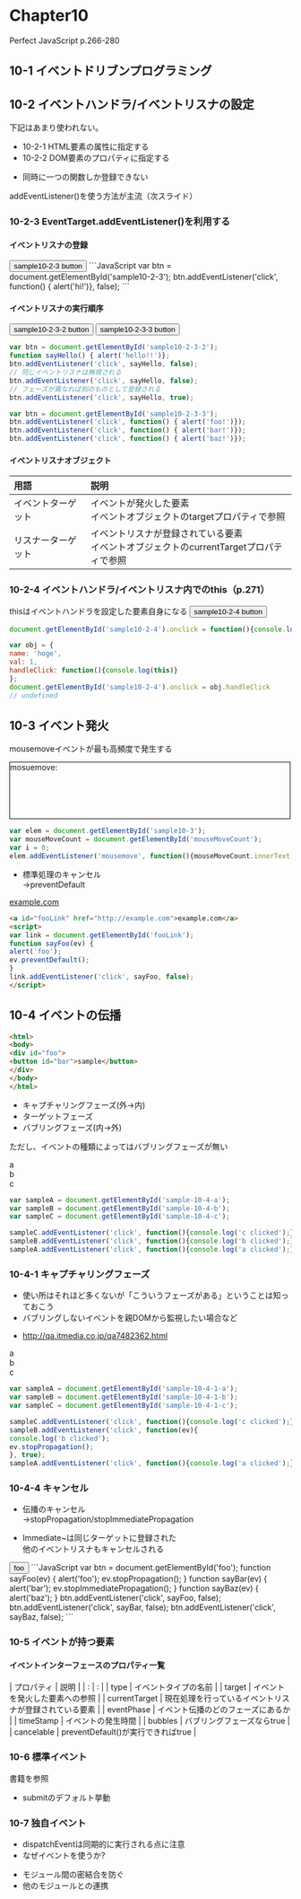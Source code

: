 # Chapter10
Perfect JavaScript p.266-280


## 10-1 イベントドリブンプログラミング


## 10-2 イベントハンドラ/イベントリスナの設定

下記はあまり使われない。
* 10-2-1 HTML要素の属性に指定する
* 10-2-2 DOM要素のプロパティに指定する
- 同時に一つの関数しか登録できない

addEventListener()を使う方法が主流（次スライド）


### 10-2-3 EventTarget.addEventListener()を利用する

#### イベントリスナの登録

<input type="button" id="sample10-2-3" value="sample10-2-3 button"/>
```JavaScript
var btn = document.getElementById('sample10-2-3');
btn.addEventListener('click', function() { alert('hi!')}, false);
```


#### イベントリスナの実行順序
<input type="button" id="sample10-2-3-2" value="sample10-2-3-2 button"/>
<input type="button" id="sample10-2-3-3" value="sample10-2-3-3 button"/>

```JavaScript
var btn = document.getElementById('sample10-2-3-2');
function sayHello() { alert('hello!!')};
btn.addEventListener('click', sayHello, false);
// 同じイベントリスナは無視される
btn.addEventListener('click', sayHello, false);
// フェーズが異なれば別のものとして登録される
btn.addEventListener('click', sayHello, true);
```

```JavaScript
var btn = document.getElementById('sample10-2-3-3');
btn.addEventListener('click', function() { alert('foo!')});
btn.addEventListener('click', function() { alert('bar!')});
btn.addEventListener('click', function() { alert('baz!')});
```



#### イベントリスナオブジェクト

| 用語 | 説明 |
| :- | :- |
| イベントターゲット | イベントが発火した要素<br>イベントオブジェクトのtargetプロパティで参照 |
| リスナーターゲット | イベントリスナが登録されている要素<br>イベントオブジェクトのcurrentTargetプロパティで参照 |



### 10-2-4 イベントハンドラ/イベントリスナ内でのthis（p.271）

thisはイベントハンドラを設定した要素自身になる
<input type="button" id="sample10-2-4" value="sample10-2-4 button"/>

```JavaScript
document.getElementById('sample10-2-4').onclick = function(){console.log(this)};

var obj = {
name: 'hoge',
val: 1,
handleClick: function(){console.log(this)}
};
document.getElementById('sample10-2-4').onclick = obj.handleClick
// undefined
```


## 10-3 イベント発火

mousemoveイベントが最も高頻度で発生する
<div id="sample10-3" style="width: 500px; height: 100px; border: 1px solid black">mosuemove: <span id="mouseMoveCount"></span></div>

```JavaScript
var elem = document.getElementById('sample10-3');
var mouseMoveCount = document.getElementById('mouseMoveCount');
var i = 0;
elem.addEventListener('mousemove', function(){mouseMoveCount.innerText = i++;});
```

* 標準処理のキャンセル<br>→preventDefault

<a id="fooLink" href="http://example.com">example.com</a>

```html
<a id="fooLink" href="http://example.com">example.com</a>
<script>
var link = document.getElementById('fooLink');
function sayFoo(ev) {
alert('foo');
ev.preventDefault();
}
link.addEventListener('click', sayFoo, false);
</script>
```



## 10-4 イベントの伝播

```html
<html>
<body>
<div id="foo">
<button id="bar">sample</button>
</div>
</body>
</html>
```

* キャプチャリングフェーズ(外→内)
* ターゲットフェーズ
* バブリングフェーズ(内→外)

ただし、イベントの種類によってはバブリングフェーズが無い



<div class="sample" id="sample-10-4-a">
a
<div id="sample-10-4-b">
b
<div id="sample-10-4-c">
c
</div>
</div>
</div>

```JavaScript
var sampleA = document.getElementById('sample-10-4-a');
var sampleB = document.getElementById('sample-10-4-b');
var sampleC = document.getElementById('sample-10-4-c');

sampleC.addEventListener('click', function(){console.log('c clicked');});
sampleB.addEventListener('click', function(){console.log('b clicked');});
sampleA.addEventListener('click', function(){console.log('a clicked');});
```



### 10-4-1 キャプチャリングフェーズ

* 使い所はそれほど多くないが「こういうフェーズがある」ということは知っておこう
* バブリングしないイベントを親DOMから監視したい場合など
- http://qa.itmedia.co.jp/qa7482362.html



<div class="sample" id="sample-10-4-1-a">
a
<div id="sample-10-4-1-b">
b
<div id="sample-10-4-1-c">
c
</div>
</div>
</div>

```JavaScript
var sampleA = document.getElementById('sample-10-4-1-a');
var sampleB = document.getElementById('sample-10-4-1-b');
var sampleC = document.getElementById('sample-10-4-1-c');

sampleC.addEventListener('click', function(){console.log('c clicked');});
sampleB.addEventListener('click', function(ev){
console.log('b clicked');
ev.stopPropagation();
}, true);
sampleA.addEventListener('click', function(){console.log('a clicked');});

```



### 10-4-4 キャンセル

* 伝播のキャンセル<br>→stopPropagation/stopImmediatePropagation
- Immediate~は同じターゲットに登録された<br>他のイベントリスナもキャンセルされる

<input type="button" id="foo" value="foo" />
```JavaScript
var btn = document.getElementById('foo');
function sayFoo(ev) {
alert('foo');
ev.stopPropagation();
}
function sayBar(ev) {
alert('bar');
ev.stopImmediatePropagation();
}
function sayBaz(ev) {
alert('baz');
}
btn.addEventListener('click', sayFoo, false);
btn.addEventListener('click', sayBar, false);
btn.addEventListener('click', sayBaz, false);
```





### 10-5 イベントが持つ要素

#### イベントインターフェースのプロパティ一覧

| プロパティ | 説明 |
| : | : |
| type | イベントタイプの名前 |
| target | イベントを発火した要素への参照 |
| currentTarget | 現在処理を行っているイベントリスナが登録されている要素 |
| eventPhase | イベント伝播のどのフェーズにあるか |
| timeStamp | イベントの発生時間 |
| bubbles | バブリングフェーズならtrue |
| cancelable | preventDefault()が実行できればtrue |



### 10-6 標準イベント

書籍を参照

* submitのデフォルト挙動



### 10-7 独自イベント

* dispatchEventは同期的に実行される点に注意
* なぜイベントを使うか?
- モジュール間の密結合を防ぐ
- 他のモジュールとの連携

